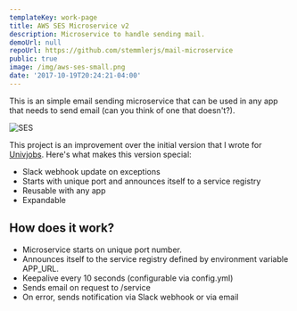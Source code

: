 ```yaml
---
templateKey: work-page
title: AWS SES Microservice v2
description: Microservice to handle sending mail.
demoUrl: null
repoUrl: https://github.com/stemmlerjs/mail-microservice
public: true
image: /img/aws-ses-small.png
date: '2017-10-19T20:24:21-04:00'
---
```


This is an simple email sending microservice that can be used in any app that needs to send email (can you think of one that doesn't?).

![SES](/img/ses-details.png)

This project is an improvement over the initial version that I wrote for [Univjobs](/work/univjobs). Here's what makes this version special:

- Slack webhook update on exceptions
- Starts with unique port and announces itself to a service registry
- Reusable with any app
- Expandable

## How does it work?

- Microservice starts on unique port number.
- Announces itself to the service registry defined by environment variable APP_URL.
- Keepalive every 10 seconds (configurable via config.yml)
- Sends email on request to /service
- On error, sends notification via Slack webhook or via email
